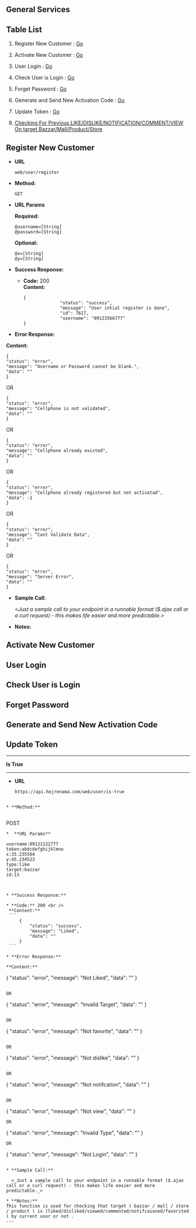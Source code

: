 General Services
----

Table List
----

1. Register New Customer : [Go](https://google.com)

2. Activate New Customer : [Go](https://google.com)

3. User Login  : [Go](https://google.com)

4. Check User is Login : [Go](https://google.com)

5. Forget Password : [Go](https://google.com)

6. Generate and Send New Activation Code : [Go](https://google.com)

7. Update Token : [Go](https://google.com)

8. [Checking For Previous LIKE/DISLIKE/NOTIFICATION/COMMENT/VIEW On target Bazzar/Mall/Product/Store](https://github.com/mosi1994/hojreapi-doc/blob/master/GENERAL.md#is-true)


Register New Customer
----

* **URL**
    ```
    web/user/register
    ```

* **Method:**
  
  ```
  GET
  ```
*  **URL Params**

   **Required:**
    ```
    @username=[String]
    @password=[String]
    ```
   **Optional:**
   ```
   @x=[String]
   @y=[String]
    ```
   
 
* **Success Response:**
  
  * **Code:** 200 <br />
    **Content:** 
    ```
    {
                  "status": "success",
                  "message": "User intial register is done",
                  "id": 7617,
                  "username": "09123566777"
    }
    ```
 
* **Error Response:**

**Content:**
```
{
"status": "error",
"message": "Username or Password cannot be blank.",
"data": ""
}
```

OR

```
{
"status": "error",
"message": "Cellphone is not validated",
"data": ""
}
```

OR

```
{
"status": "error",
"message": "Cellphone already existed",
"data": ""
}
```

OR 

```
{
"status": "error",
"message": "Cellphone already registered but not activatad",
"data": -1
}
```

OR 

```
{
"status": "error",
"message": “Cant Validate Data",
"data": ""
}
```

OR 

```
{
"status": "error",
"message": "Server Error",
"data": ""
}
```


* **Sample Call:**

  <_Just a sample call to your endpoint in a runnable format ($.ajax call or a curl request) - this makes life easier and more predictable._> 

* **Notes:**

Activate New Customer
----

User Login
----

Check User is Login
----

Forget Password
----

Generate and Send New Activation Code
----

Update Token
----

----

**Is True**

----

* **URL**
    ```
    https://api.hojrenama.com/web/user/is-true

```

* **Method:**
  
  ```
  POST
  ```
*  **URL Params**

   ```
    username:09121122777
    token:abdcdefghijklmno
    x:35.235564
    y:45.234523
    type:like
    target:bazzar
    id:13

   ```
   
 
* **Success Response:**
  
  * **Code:** 200 <br />
    **Content:** 
    ```
        {
            "status": "success",
            "message": "Liked",
            "data": ""
        }
    ```
 
* **Error Response:**

**Content:**
```
{
    "status": "error",
    "message": "Not Liked",
    "data": ""
}
```

OR

```
{
    "status": "error",
    "message": "Invalid Target",
    "data": ""
}
```

OR

```
{
    "status": "error",
    "message": "Not favorite",
    "data": ""
}
```

OR 

```
{
    "status": "error",
    "message": "Not dislike",
    "data": ""
}
```

OR 

```
{
    "status": "error",
    "message": "Not notifcation",
    "data": ""
}
```

OR 

```
{
    "status": "error",
    "message": "Not view",
    "data": ""
}
```
OR

```
{
    "status": "error",
    "message": "Invalid Type",
    "data": ""
}
```
OR

```
{
    "status": "error",
    "message": "Not Login",
    "data": ""
}
```

* **Sample Call:**

  <_Just a sample call to your endpoint in a runnable format ($.ajax call or a curl request) - this makes life easier and more predictable._> 

* **Notes:**
This function is used for checking that target ( bazzar / mall / store / product ) is (liked/disliked/viewed/commented/notifcaioned/favorited ) by current user or not .
---
